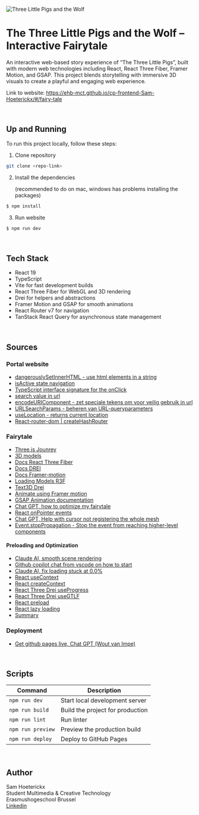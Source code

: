 ![Three Little Pigs and the Wolf](https://ehb-mct.github.io/cp-frontend-Sam-Hoeterickx/images/fairytale/Banner_image.png)

# The Three Little Pigs and the Wolf – Interactive Fairytale
An interactive web-based story experience of “The Three Little Pigs”, built with modern web technologies including React, React Three Fiber, Framer Motion, and GSAP. This project blends storytelling with immersive 3D visuals to create a playful and engaging web experience.

Link to website: https://ehb-mct.github.io/cp-frontend-Sam-Hoeterickx/#/fairy-tale

<br>

## Up and Running
To run this project locally, follow these steps:
1. Clone repository
  ```sh
  git clone <repo-link>
```
2. Install the dependencies 

    (recommended to do on mac, windows has problems installing the packages)
  ```sh
  $ npm install
```
3. Run website
  ```sh
  $ npm run dev
```

<br>

## Tech Stack
- React 19
- TypeScript
- Vite for fast development builds
- React Three Fiber for WebGL and 3D rendering
- Drei for helpers and abstractions
- Framer Motion and GSAP for smooth animations
- React Router v7 for navigation
- TanStack React Query for asynchronous state management
  
<br>

## Sources 
### Portal website
- [dangerouslySetInnerHTML - use html elements in a string ](https://legacy.reactjs.org/docs/dom-elements.html)
- [isActive state navigation](https://reactrouter.com/api/components/NavLink)
- [TypeScript interface signature for the onClick](https://stackoverflow.com/questions/54433183/typescript-interface-signature-for-the-onclick-event-in-reactjs)
- [search value in url](https://stackoverflow.com/questions/68703023/search-form-with-ability-to-share-the-url-in-reactjs)
- [encodeURIComponent - zet speciale tekens om voor veilig gebruik in url](https://developer.mozilla.org/en-US/docs/Web/JavaScript/Reference/Global_Objects/encodeURIComponent)
- [URLSearchParams -  beheren van URL-queryparameters](https://developer.mozilla.org/en-US/docs/Web/API/URLSearchParams)
- [useLocation - returns current location](https://api.reactrouter.com/v7/functions/react_router.useLocation.html)
- [React-router-dom | createHashRouter](https://reactrouter.com/6.30.0/routers/create-hash-router)

### Fairytale
- [Three.js Jounrey](https://threejs-journey.com/#)
- [3D models](https://www.meshy.ai/workspace)
- [Docs React Three Fiber](https://r3f.docs.pmnd.rs/getting-started/introduction)
- [Docs DREI](https://docs.pmnd.rs/)
- [Docs Framer-motion](https://motion.dev/)
- [Loading Models R3F](https://r3f.docs.pmnd.rs/tutorials/loading-models)
- [Text3D Drei](https://drei.docs.pmnd.rs/abstractions/text3d)
- [Animate using Framer motion](https://motion.dev/docs/react-use-animate)
- [GSAP Animation documentation](https://gsap.com/docs/v3/GSAP/)
- [Chat GPT, how to optimize my fairytale](https://chatgpt.com/share/682ae8c3-5fac-8004-bbf0-0a68bbb8390e)
- [React onPointer events](https://legacy.reactjs.org/blog/2018/05/23/react-v-16-4.html)
- [Chat GPT, Help with cursor not registering the whole mesh](https://chatgpt.com/share/6830d704-bbe0-8001-975b-991f24cbc37c)
- [Event.stopPropagation - Stop the event from reaching higher-level components](https://developer.mozilla.org/en-US/docs/Web/API/Event/stopPropagation)

#### Preloading and Optimization
- [Claude AI, smooth scene rendering](https://claude.ai/chat/76c54e79-2351-4ce0-8bc0-145f2aea7ce8)
- [Github copilot chat from vscode on how to start](https://docs.google.com/document/d/1nXz3MFSrBDwSg4gZUr3AJ7bzx-4LGggZzocF_CGtMSo/edit?usp=sharing)
- [Claude AI, fix loading stuck at 0.0%](https://claude.ai/chat/87975be5-79be-4af3-b63d-ff7c2525f6ca )
- [React useContext](https://react.dev/reference/react/useContext)
- [React createContext](https://react.dev/reference/react/createContext#provider)
- [React Three Drei useProgress](https://drei.docs.pmnd.rs/loaders/progress-use-progress)
- [React Three Drei useGTLF](https://drei.docs.pmnd.rs/loaders/gltf-use-gltf)
- [React preload](https://react.dev/reference/react-dom/preload)
- [React lazy loading](https://react.dev/reference/react/lazy)
- [Summary](https://docs.google.com/document/d/1VYd1E3FJrZlbASwVFwzkn_31dFntZmwJ30DnFA_uWLo/edit?usp=sharing)

### Deployment
- [Get github pages live, Chat GPT (Wout van Impe)](https://chatgpt.com/share/682b3eeb-8054-8003-ab2b-8ca273860191)

<br>

## Scripts

| Command           | Description                     |
|-------------------|---------------------------------|
| `npm run dev`     | Start local development server  |
| `npm run build`   | Build the project for production|
| `npm run lint`    | Run linter                      |
| `npm run preview` | Preview the production build    |
| `npm run deploy`  | Deploy to GitHub Pages          |

<br>

## Author
Sam Hoeterickx <br>
Student Multimedia & Creative Technology <br>
Erasmushogeschool Brussel <br>
[Linkedin](https://www.linkedin.com/in/sam-hoeterickx/) <br>

<br>
